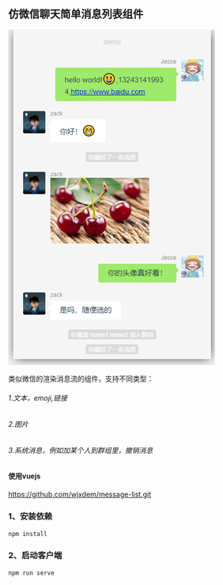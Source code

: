 ## 仿微信聊天简单消息列表组件

![demo运行图](https://github.com/wjxdem/message-list/blob/master/mesagelist.png)


类似微信的渲染消息流的组件，支持不同类型：

###### 1.文本，emoji,链接
###### 2.图片 
###### 3.系统消息，例如加某个人到群组里，撤销消息 

#### 使用vuejs

https://github.com/wjxdem/message-list.git

### 1、安装依赖
```
npm install
```

### 2、启动客户端
```
npm run serve
```
